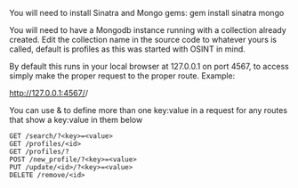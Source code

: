 You will need to install Sinatra and Mongo gems: gem install sinatra mongo

You will need to have a Mongodb instance running with a collection already created. Edit the collection name in the source code to whatever yours is called, default is profiles as this was started with OSINT in mind.

By default this runs in your local browser at 127.0.0.1 on port 4567, to access simply make the proper request to the proper route. Example:

http://127.0.0.1:4567/<route>/<options if defined below>

You can use & to define more than one key:value in a request for any routes that show a key:value in them below

	GET /search/?<key>=<value> 
	GET /profiles/<id>
	GET /profiles/?
	POST /new_profile/?<key>=<value>
	PUT /update/<id>/?<key>=<value>
	DELETE /remove/<id>